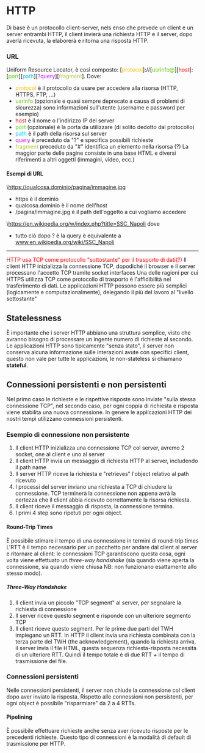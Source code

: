 # HTTP
Di base è un protocollo client-server, nels enso che prevede un client e un server entrambi HTTP, il client invierà una richiesta HTTP e il server, dopo averla ricevuta, la elaborerà e ritorna una risposta HTTP.
### URL
Uniform Resource Locator, è così composto:
\[<span style="color:#ffbe0a">protocol</span>\]://\[<span style="color:#5fbe08">usrinfo@</span>\]\[<span style="color:#ff0000">host</span>\]:\[<span style="color:#4ddb00">port</span>]\[<span style="color:#00ccff">path</span>]\[<span style="color:#c800ff">?query</span>]\[<span style="color:#b1c73f">fragment</span>]. Dove:
- <span style="color:#ffbe0a">protocol</span> è il protocollo da usare per accedere alla risorsa (HTTP, HTTPS, FTP, ...)
- <span style="color:#5fbe08">usrinfo </span> (opzionale e quasi sempre deprecato a causa di problemi di sicurezza) sono informazioni sull'utente (username e password per esempio)
- <span style="color:#ff0000">host</span> è il nome o l'indirizzo IP del server
- <span style="color:#4ddb00">port</span> (opzionale) è la porta da utilizzare (di solito dedotto dal protocollo)
- <span style="color:#00ccff">path</span> è il path della risorsa sul server
- <span style="color:#c800ff">query</span> è preceduto da "?" e specifica possibili richieste
- <span style="color:#b1c73f">fragment</span> preceduto da "#" identifica un elemento nella risorsa (?)
La maggior parte delle pagine consiste in una base HTML e diversi riferimenti a altri oggetti (immagini, video, ecc.)
#### Esempi di URL
\https://qualcosa.dominio/pagina/immagine.jpg
- https è il dominio
- qualcosa.dominio è il nome dell'host
- /pagina/immagine.jpg è il path dell'oggetto a cui vogliamo accedere

\https://en.wikipedia.org/w/index.php?title=SSC_Napoli dove
- tutto ciò dopo ? è la query
è equivalente a
www.en.wikipedia.org/wiki/SSC_Napoli
---
<span style="color:#ff0000">HTTP usa TCP come protocollo "sottostante" per il trasporto di dati(?)</span>
Il client HTTP inizializza la connessione TCP, dopodiché il browser e il server processano l'accetto TCP tramite socket interfaces
Una delle ragioni per cui HTTPS utilizza TCP come protocollo di trasporto è l'affidibilità nel trasferimento di dati. Le applicazioni HTTP possono essere più semplici (logicamente e computazionalmente), delegando il più del lavoro al "livello sottostante"
## Statelessness
È importante che i server HTTP abbiano una struttura semplice, visto che avranno bisogno di processare un ingente numero di richieste al secondo.
Le applicazioni HTTP sono tipicamente "senza stato", il server non conserva alcuna informazione sulle interazioni avute con specifici client, questo non vale per tutte le applicazioni, le non-stateless si chiamano **stateful**.
## Connessioni persistenti e non persistenti
Nel primo caso le richieste e le rispettive risposte sono inviate "sulla stessa connessione TCP", nel secondo caso, per ogni coppia di richiesta e risposta viene stabilita una nuova connessione. In genere le applicazioni HTTP dei nostri tempi utilizzano connessioni persistenti.
### Esempio di connessione non persistente
1. Il client HTTP inizializza una connessione TCP col server, avremo 2 socket, one al client e uno al server
2. Il client HTTP invia un messaggio di richiesta HTTP al server, includendo il path name
3. Il server HTTP riceve la richiesta e "retrieves" l'object relativo al path ricevuto
4. I processi del server inviano una richiesta a TCP di chiudere la connessione. TCP terminerà la connessione non appena avrà la certezza che il client abbia ricevuto correttamente la risorsa richiesta.
5. Il client riceve il messaggio di risposta, la connessione termina.
6. I primi 4 step sono ripetuti per ogni object.
#### Round-Trip Times
È possibile stimare il tempo di una connessione in termini di round-trip times
L'RTT è il tempo necessario per un pacchetto per andare dal client al server e ritornare al client: le connessioni TCP garantiscono questa cosa, ogni volta viene effettuato un _three-way handshake_ (sia quando viene aperta la connessione, sia quando viene chiusa NB: non funzionano esattamente allo stesso modo).
##### Three-Way Handshake
1. Il client invia un piccolo "TCP segment" al server, per segnalare la richiesta di connessione
2. Il server riceve questo segment e risponde con un ulteriore segmento TCP
3. Il client riceve questo segment.
Per le prime due parti del TWH impiegano un RTT. In HTTP il client invia una richiesta combinata con la terza parte del TWH (the acknowledgement), quando la richiesta arriva, il server invia il file HTML, questa sequenza richiesta-risposta necessita di un ulteriore RTT.
Quindi il tempo totale è di due RTT + il tempo di trasmissione del file.
### Connessioni persistenti
Nelle connessioni persistenti, il server non chiude la connessione col client dopo aver inviato la risposta. Rispetto alle connessioni non persistenti, per ogni object è possibile "risparmiare" da 2 a 4 RTTs.
#### Pipelining
È possibile effettuare richieste anche senza aver ricevuto risposte per le precedenti richieste.
Questo tipo di connessioni è la modalità di default di trasmissione per HTTP.
